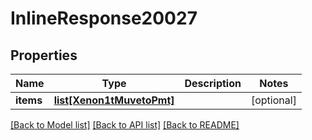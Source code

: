 # InlineResponse20027

## Properties
Name | Type | Description | Notes
------------ | ------------- | ------------- | -------------
**items** | [**list[Xenon1tMuvetoPmt]**](Xenon1tMuvetoPmt.md) |  | [optional] 

[[Back to Model list]](../README.md#documentation-for-models) [[Back to API list]](../README.md#documentation-for-api-endpoints) [[Back to README]](../README.md)


